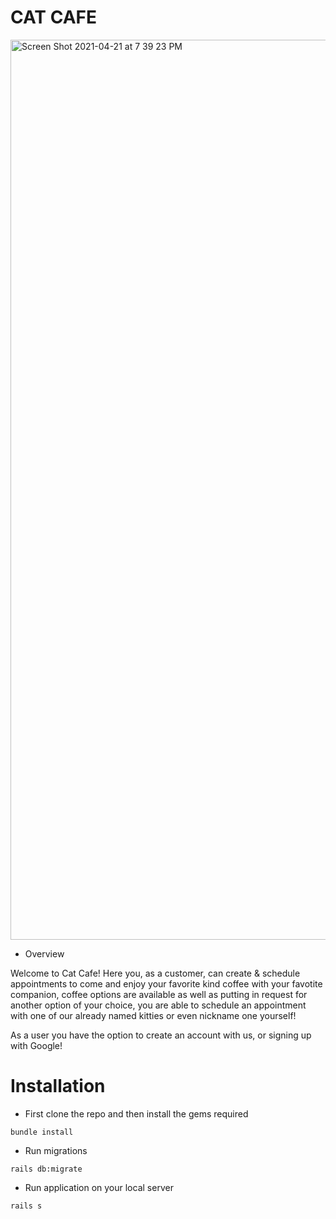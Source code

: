 # CAT CAFE

<img width="1440" alt="Screen Shot 2021-04-21 at 7 39 23 PM" src="https://user-images.githubusercontent.com/72949156/115635293-63bf0c80-a2d9-11eb-8161-25119a0abd59.png">

* Overview

Welcome to Cat Cafe! Here you, as a customer, can create & schedule appointments to come and enjoy your favorite kind coffee with your favotite companion, coffee options are available as well as putting in request for another option of your choice, you are able to schedule an appointment with one of our already named kitties or even nickname one yourself! 

As a user you have the option to create an account with us, or signing up with Google!

# Installation

* First clone the repo and then install the gems required 

```
bundle install 
```

* Run migrations 

```
rails db:migrate 
```
* Run application on your local server

```
rails s
```



